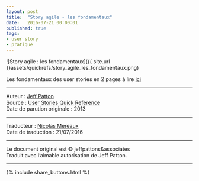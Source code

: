 ```yaml
---
layout: post
title:  "Story agile - les fondamentaux"
date:   2016-07-21 00:00:01
published: true
tags:
- user story
- pratique
---
```


![Story agile : les fondamentaux]({{ site.url }}assets/quickrefs/story_agile_les_fondamentaux.png)

Les fondamentaux des user stories en 2 pages à lire [ici](https://www.dropbox.com/s/n9owk53gfyjwgg4/story_agile_les_fondamentaux.pdf?dl=0)

---  
Auteur : [Jeff Patton](http://jpattonassociates.com/about-jeff-patton/)  
Source : [User Stories Quick Reference](http://jpattonassociates.com/user-stories-quick-ref/)  
Date de parution originale : 2013  

---
Traducteur : [Nicolas Mereaux](http://www.les-traducteurs-agiles.org/traducteurs/)  
Date de traduction : 21/07/2016  

---

Le document original est © jeffpattons&associates  
Traduit avec l’aimable autorisation de Jeff Patton.

---

{% include share_buttons.html %}
